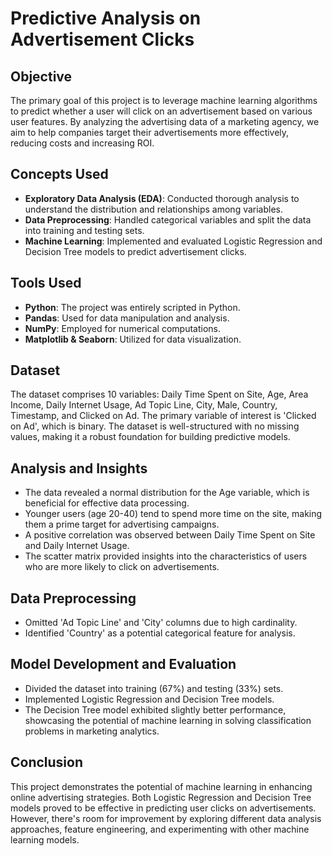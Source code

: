 # Predictive Analysis on Advertisement Clicks

## Objective
The primary goal of this project is to leverage machine learning algorithms to predict whether a user will click on an advertisement based on various user features. By analyzing the advertising data of a marketing agency, we aim to help companies target their advertisements more effectively, reducing costs and increasing ROI.

## Concepts Used
- **Exploratory Data Analysis (EDA)**: Conducted thorough analysis to understand the distribution and relationships among variables.
- **Data Preprocessing**: Handled categorical variables and split the data into training and testing sets.
- **Machine Learning**: Implemented and evaluated Logistic Regression and Decision Tree models to predict advertisement clicks.

## Tools Used
- **Python**: The project was entirely scripted in Python.
- **Pandas**: Used for data manipulation and analysis.
- **NumPy**: Employed for numerical computations.
- **Matplotlib & Seaborn**: Utilized for data visualization.

## Dataset
The dataset comprises 10 variables: Daily Time Spent on Site, Age, Area Income, Daily Internet Usage, Ad Topic Line, City, Male, Country, Timestamp, and Clicked on Ad. The primary variable of interest is 'Clicked on Ad', which is binary. The dataset is well-structured with no missing values, making it a robust foundation for building predictive models.

## Analysis and Insights
- The data revealed a normal distribution for the Age variable, which is beneficial for effective data processing.
- Younger users (age 20-40) tend to spend more time on the site, making them a prime target for advertising campaigns.
- A positive correlation was observed between Daily Time Spent on Site and Daily Internet Usage.
- The scatter matrix provided insights into the characteristics of users who are more likely to click on advertisements.

## Data Preprocessing
- Omitted 'Ad Topic Line' and 'City' columns due to high cardinality.
- Identified 'Country' as a potential categorical feature for analysis.

## Model Development and Evaluation
- Divided the dataset into training (67%) and testing (33%) sets.
- Implemented Logistic Regression and Decision Tree models.
- The Decision Tree model exhibited slightly better performance, showcasing the potential of machine learning in solving classification problems in marketing analytics.

## Conclusion
This project demonstrates the potential of machine learning in enhancing online advertising strategies. Both Logistic Regression and Decision Tree models proved to be effective in predicting user clicks on advertisements. However, there's room for improvement by exploring different data analysis approaches, feature engineering, and experimenting with other machine learning models.
